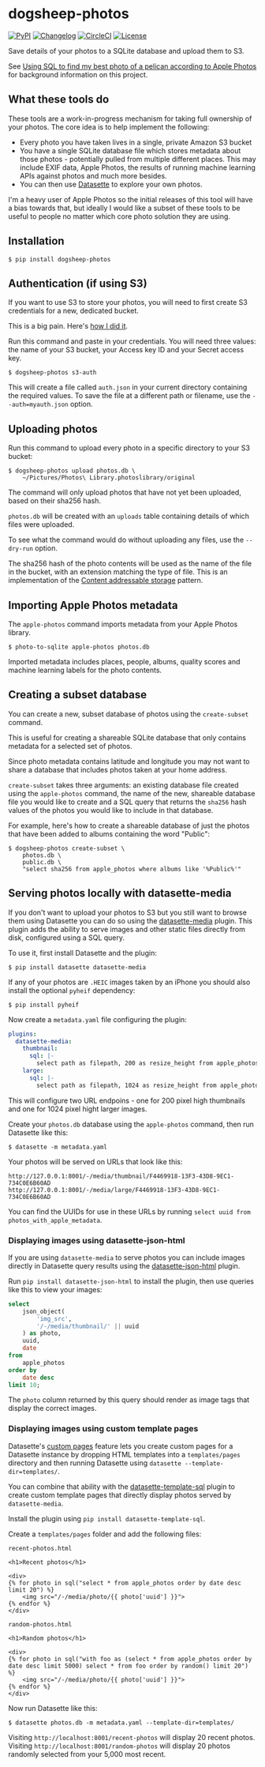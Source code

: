 # dogsheep-photos

[![PyPI](https://img.shields.io/pypi/v/dogsheep-photos.svg)](https://pypi.org/project/dogsheep-photos/)
[![Changelog](https://img.shields.io/github/v/release/dogsheep/dogsheep-photos?include_prereleases&label=changelog)](https://github.com/dogsheep/dogsheep-photos/releases)
[![CircleCI](https://circleci.com/gh/dogsheep/dogsheep-photos.svg?style=svg)](https://circleci.com/gh/dogsheep/dogsheep-photos)
[![License](https://img.shields.io/badge/license-Apache%202.0-blue.svg)](https://github.com/dogsheep/dogsheep-photos/blob/master/LICENSE)

Save details of your photos to a SQLite database and upload them to S3.

See [Using SQL to find my best photo of a pelican according to Apple Photos](https://simonwillison.net/2020/May/21/apple-photos-sqlite/) for background information on this project.

## What these tools do

These tools are a work-in-progress mechanism for taking full ownership of your photos. The core idea is to help implement the following:

* Every photo you have taken lives in a single, private Amazon S3 bucket
* You have a single SQLite database file which stores metadata about those photos - potentially pulled from multiple different places. This may include EXIF data, Apple Photos, the results of running machine learning APIs against photos and much more besides.
* You can then use [Datasette](https://github.com/simonw/datasette) to explore your own photos.

I'm a heavy user of Apple Photos so the initial releases of this tool will have a bias towards that, but ideally I would like a subset of these tools to be useful to people no matter which core photo solution they are using.

## Installation

    $ pip install dogsheep-photos

## Authentication (if using S3)

If you want to use S3 to store your photos, you will need to first create S3 credentials for a new, dedicated bucket.

This is a big pain. Here's [how I did it](https://github.com/dogsheep/dogsheep-photos/issues/4).

Run this command and paste in your credentials. You will need three values: the name of your S3 bucket, your Access key ID and your Secret access key.

    $ dogsheep-photos s3-auth

This will create a file called `auth.json` in your current directory containing the required values. To save the file at a different path or filename, use the `--auth=myauth.json` option.

## Uploading photos

Run this command to upload every photo in a specific directory to your S3 bucket:

    $ dogsheep-photos upload photos.db \
        ~/Pictures/Photos\ Library.photoslibrary/original

The command will only upload photos that have not yet been uploaded, based on their sha256 hash.

`photos.db` will be created with an `uploads` table containing details of which files were uploaded.

To see what the command would do without uploading any files, use the `--dry-run` option.

The sha256 hash of the photo contents will be used as the name of the file in the bucket, with an extension matching the type of file. This is an implementation of the [Content addressable storage](https://en.wikipedia.org/wiki/Content-addressable_storage) pattern.

## Importing Apple Photos metadata

The `apple-photos` command imports metadata from your Apple Photos library.

    $ photo-to-sqlite apple-photos photos.db

Imported metadata includes places, people, albums, quality scores and machine learning labels for the photo contents.

## Creating a subset database

You can create a new, subset database of photos using the `create-subset` command.

This is useful for creating a shareable SQLite database that only contains metadata for a selected set of photos.

Since photo metadata contains latitude and longitude you may not want to share a database that includes photos taken at your home address.

`create-subset` takes three arguments: an existing database file created using the `apple-photos` command, the name of the new, shareable database file you would like to create and a SQL query that returns the `sha256` hash values of the photos you would like to include in that database.

For example, here's how to create a shareable database of just the photos that have been added to albums containing the word "Public":

    $ dogsheep-photos create-subset \
        photos.db \
        public.db \
        "select sha256 from apple_photos where albums like '%Public%'"

## Serving photos locally with datasette-media

If you don't want to upload your photos to S3 but you still want to browse them using Datasette you can do so using the [datasette-media](https://github.com/simonw/datasette-media) plugin. This plugin adds the ability to serve images and other static files directly from disk, configured using a SQL query.

To use it, first install Datasette and the plugin:

    $ pip install datasette datasette-media

If any of your photos are `.HEIC` images taken by an iPhone you should also install the optional `pyheif` dependency:

    $ pip install pyheif

Now create a `metadata.yaml` file configuring the plugin:

```yaml
plugins:
  datasette-media:
    thumbnail:
      sql: |-
        select path as filepath, 200 as resize_height from apple_photos where uuid = :key
    large:
      sql: |-
        select path as filepath, 1024 as resize_height from apple_photos where uuid = :key
```
This will configure two URL endpoins - one for 200 pixel high thumbnails and one for 1024 pixel hight larger images.

Create your `photos.db` database using the `apple-photos` command, then run Datasette like this:

    $ datasette -m metadata.yaml

Your photos will be served on URLs that look like this:

    http://127.0.0.1:8001/-/media/thumbnail/F4469918-13F3-43D8-9EC1-734C0E6B60AD
    http://127.0.0.1:8001/-/media/large/F4469918-13F3-43D8-9EC1-734C0E6B60AD

You can find the UUIDs for use in these URLs by running `select uuid from photos_with_apple_metadata`.

### Displaying images using datasette-json-html

If you are using `datasette-media` to serve photos you can include images directly in Datasette query results using the [datasette-json-html](https://github.com/simonw/datasette-json-html) plugin.

Run `pip install datasette-json-html` to install the plugin, then use queries like this to view your images:

```sql
select
    json_object(
        'img_src',
        '/-/media/thumbnail/' || uuid
    ) as photo,
    uuid,
    date
from
    apple_photos
order by
    date desc
limit 10;
```
The `photo` column returned by this query should render as image tags that display the correct images.

### Displaying images using custom template pages

Datasette's [custom pages](https://datasette.readthedocs.io/en/stable/custom_templates.html#custom-pages) feature lets you create custom pages for a Datasette instance by dropping HTML templates into a `templates/pages` directory and then running Datasette using `datasette --template-dir=templates/`.

You can combine that ability with the [datasette-template-sql](https://github.com/simonw/datasette-template-sql) plugin to create custom template pages that directly display photos served by `datasette-media`.

Install the plugin using `pip install datasette-template-sql`.

Create a `templates/pages` folder and add the following files:

`recent-photos.html`
```html+jinja
<h1>Recent photos</h1>

<div>
{% for photo in sql("select * from apple_photos order by date desc limit 20") %}
    <img src="/-/media/photo/{{ photo['uuid'] }}">
{% endfor %}
</div>
```
`random-photos.html`
```html+jinja
<h1>Random photos</h1>

<div>
{% for photo in sql("with foo as (select * from apple_photos order by date desc limit 5000) select * from foo order by random() limit 20") %}
    <img src="/-/media/photo/{{ photo['uuid'] }}">
{% endfor %}
</div>
```
Now run Datasette like this:

    $ datasette photos.db -m metadata.yaml --template-dir=templates/

Visiting `http://localhost:8001/recent-photos` will display 20 recent photos. Visiting `http://localhost:8001/random-photos` will display 20 photos randomly selected from your 5,000 most recent.

